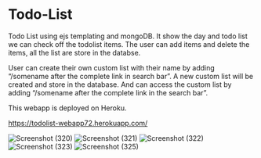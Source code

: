 # Todo-List
Todo List using ejs templating and mongoDB. It show the day and todo list we can check off the todolist items.
The user can add items and delete the items, all the list are store in the databse.

User can create their own custom list with their name by adding “/somename after the complete link in search bar”. A new custom list will be created and store in the database.  And can access the custom list by adding “/somename after the complete link in the search bar”.

This webapp is deployed on Heroku.

https://todolist-webapp72.herokuapp.com/

![Screenshot (320)](https://user-images.githubusercontent.com/106341416/170885278-7ac5dd30-6b00-4769-8eb0-375e82f919e1.png)
![Screenshot (321)](https://user-images.githubusercontent.com/106341416/170885280-819f211a-a0f0-4c61-a165-8bda1b488d3d.png)
![Screenshot (322)](https://user-images.githubusercontent.com/106341416/170885281-8047b9cd-3666-41b8-ad71-4770277c223f.png)
![Screenshot (323)](https://user-images.githubusercontent.com/106341416/170885284-22db55ba-eef0-483f-95df-1c831b880bf8.png)
![Screenshot (325)](https://user-images.githubusercontent.com/106341416/170885286-84899244-99b7-43d5-a4ed-cbded4dbaac4.png)
